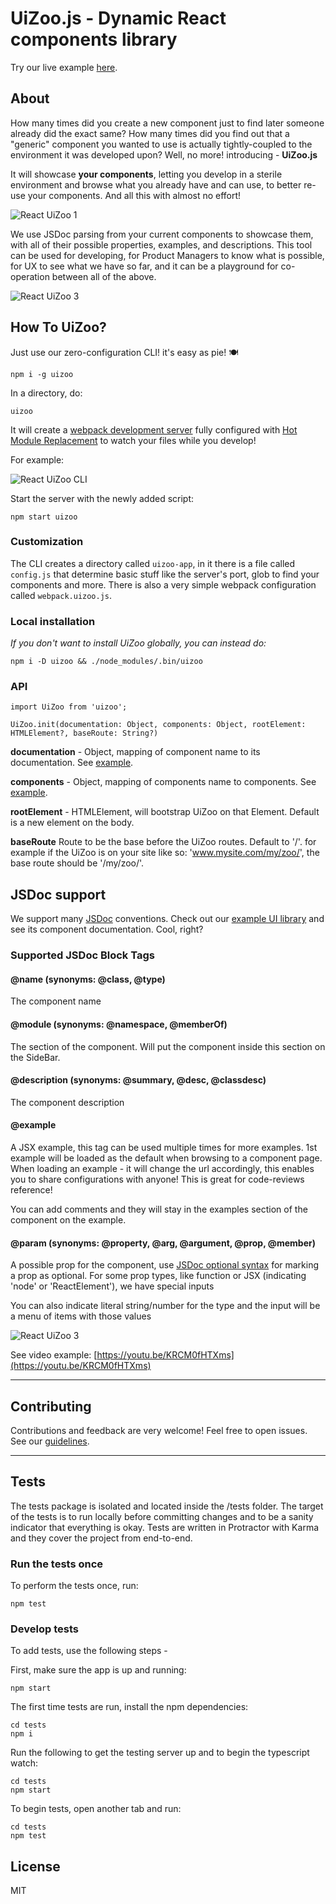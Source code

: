 # UiZoo.js - Dynamic React components library
Try our live example [here](https://uizoo.herokuapp.com/).

## About
How many times did you create a new component just to find later someone already did the exact same?
How many times did you find out that a "generic" component you wanted to use is actually tightly-coupled to the environment it was developed upon?
Well, no more! introducing - **UiZoo.js**

It will showcase **your components**, letting you develop in a sterile environment and browse what you already have and can use, to better re-use your components.
And all this with almost no effort!

![React UiZoo 1](https://i.imgur.com/1VIerCJ.gif "React UiZoo 1")

We use JSDoc parsing from your current components to showcase them, with all of their possible properties, examples, and descriptions.
This tool can be used for developing, for Product Managers to know what is possible, for UX to see what we have so far, and it can be a playground for co-operation between all of the above.

![React UiZoo 3](https://imgur.com/f3B2TDj.gif)

## How To UiZoo?

Just use our zero-configuration CLI! it's easy as pie! 🍽

```
npm i -g uizoo
```

In a directory, do:
```
uizoo
```

It will create a [webpack development server](https://webpack.js.org/configuration/dev-server/) fully configured with [Hot Module Replacement](https://webpack.js.org/concepts/hot-module-replacement/) to watch your files while you develop!

For example:

![React UiZoo CLI](https://imgur.com/v3PbP8U.gif)

Start the server with the newly added script:
```
npm start uizoo
```

### Customization
The CLI creates a directory called `uizoo-app`, in it there is a file called `config.js` that determine basic stuff like the server's port, glob to find your components and more. There is also a very simple webpack configuration called `webpack.uizoo.js`.


### Local installation
*If you don't want to install UiZoo globally, you can instead do:*
```
npm i -D uizoo && ./node_modules/.bin/uizoo
```

### API
```
import UiZoo from 'uizoo';

UiZoo.init(documentation: Object, components: Object, rootElement: HTMLElement?, baseRoute: String?)
```

**documentation** - Object, mapping of component name to its documentation. See [example](https://github.com/myheritage/uizoo.js/blob/master/client/documentation.js).

**components** - Object, mapping of components name to components. See [example](https://github.com/myheritage/uizoo.js/blob/master/client/components.js). 

**rootElement** - HTMLElement, will bootstrap UiZoo on that Element. Default is a new element on the body.

**baseRoute** Route to be the base before the UiZoo routes. Default to '/'. for example if the UiZoo is on your site like so: 'www.mysite.com/my/zoo/', the base route should be '/my/zoo/'.

## JSDoc support
We support many [JSDoc](http://usejsdoc.org/) conventions.
Check out our [example UI library](https://github.com/myheritage/uizoo.js/tree/master/client/Components/UI) and see its component documentation. Cool, right?

### Supported JSDoc Block Tags
#### @name (synonyms: @class, @type)
The component name
#### @module (synonyms: @namespace, @memberOf)
The section of the component. Will put the component inside this section on the SideBar.
#### @description (synonyms: @summary, @desc, @classdesc)
The component description
#### @example
A JSX example, this tag can be used multiple times for more examples. 1st example will be loaded as the default when browsing to a component page.
When loading an example - it will change the url accordingly, this enables you to share configurations with anyone!
This is great for code-reviews reference!

You can add comments and they will stay in the examples section of the component on the example.
#### @param (synonyms: @property, @arg, @argument, @prop, @member)
A possible prop for the component, use [JSDoc optional syntax](http://usejsdoc.org/tags-param.html#optional-parameters-and-default-values) for marking a prop as optional.
For some prop types, like function or JSX (indicating 'node' or 'ReactElement'), we have special inputs

You can also indicate literal string/number for the type and the input will be a menu of items with those values

![React UiZoo 3](https://imgur.com/CWc2CL2.gif)

See video example:
[https://youtu.be/KRCM0fHTXms](https://youtu.be/KRCM0fHTXms)

---

## Contributing

Contributions and feedback are very welcome! Feel free to open issues.
See our [guidelines](https://github.com/myheritage/uizoo.js/blob/master/CONTRIBUTING.md).

---

## Tests

The tests package is isolated and located inside the /tests folder.
The target of the tests is to run locally before committing changes and to be a sanity indicator that everything is okay.
Tests are written in Protractor with Karma and they cover the project from end-to-end.

### Run the tests once
To perform the tests once, run:
```
npm test
```

### Develop tests
To add tests, use the following steps - 

First, make sure the app is up and running:
```
npm start
```
The first time tests are run, install the npm dependencies:
```
cd tests
npm i
```
Run the following to get the testing server up and to begin the typescript watch:
```
cd tests
npm start
```
To begin tests, open another tab and run:
```
cd tests
npm test
```

## License

MIT

